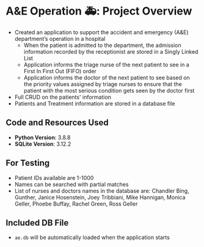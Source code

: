 # A&E Operation :ambulance:: Project Overview
* Created an application to support the accident and emergency (A&E) department’s operation in a hospital
  * When the patient is admitted to the department, the admission information recorded by the receptionist are stored in a Singly Linked List
  * Application informs the triage nurse of the next patient to see in a First In First Out (FIFO) order
  * Application informs the doctor of the next patient to see based on the priority values assigned by triage nurses to ensure that the patient with the most serious condition gets seen by the doctor first
* Full CRUD on the patients' information
* Patients and Treatment information are stored in a database file

## Code and Resources Used
* **Python Version**: 3.8.8
* **SQLite Version**: 3.12.2

## For Testing
* Patient IDs available are 1-1000
* Names can be searched with partial matches
* List of nurses and doctors names in the database are: Chandler Bing, Gunther, Janice Hosenstein, Joey Tribbiani, Mike Hannigan, Monica Geller, Phoebe Buffay, Rachel Green, Ross Geller

## Included DB File
* `ae.db` will be automatically loaded when the application starts
